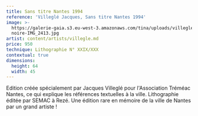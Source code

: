 ```yaml
---
title: Sans titre Nantes 1994
reference: 'Villeglé Jacques, Sans titre Nantes 1994'
image: >-
  https://galerie-gaia.s3.eu-west-3.amazonaws.com/tina/uploads/villegle-jacques/galerie-gaia-villegle-litho
  noire-IMG_2413.jpg
artist: content/artists/villegle.md
price: 950
technique: Lithographie N° XXIX/XXX
contextual: true
dimensions:
  height: 64
  width: 45
---
```


Edition créée spécialement par Jacques Villeglé pour l'Association Tréméac Nantes, ce qui explique les références textuelles à la ville. Lithographie éditée par SEMAC à Rezé. Une édition rare en mémoire de la ville de Nantes par un grand artiste !
